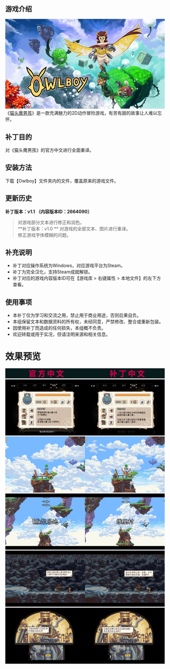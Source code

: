 ## 游戏介绍
![封面](https://github.com/VirtualCup/Owlboy_CN/blob/develop/Preview/Cover.png?raw=true "封面")
《[猫头鹰男孩](https://store.steampowered.com/app/115800/)》是一款充满魅力的2D动作冒险游戏，有苦有甜的故事让人难以忘怀。

## 补丁目的
对《猫头鹰男孩》的官方中文进行全面重译。

## 安装方法
下载【Owlboy】文件夹内的文件，覆盖原来的游戏文件。

## 更新历史
**补丁版本：v1.1 （内容版本ID：2664090）**
> 对游戏部分文本进行修正和润色。   
**补丁版本：v1.0 **
> 对游戏的全部文本、图片进行重译。   
> 修正游戏字体模糊的问题。

## 补充说明
* 补丁对应操作系统为Windows，对应游戏平台为Steam。
* 补丁为完全汉化，支持Steam成就解锁。
* 补丁对应的游戏内容版本ID可在【游戏库 > 右键属性 > 本地文件】的左下方查看。

## 使用事项
* 本补丁仅为学习和交流之用，禁止用于商业用途，否则后果自负。   
* 本组保留文本和数据资料的所有权，未经同意，严禁修改、整合或重新包装。  
* 因使用补丁而造成的任何损失，本组概不负责。   
* 欢迎转载或用于实况，但请注明来源和相关信息。  

# 效果预览
![预览图 0](https://github.com/VirtualCup/Owlboy_CN/blob/develop/Preview/Preview_0.png?raw=true "预览图 0")  
![预览图 1](https://github.com/VirtualCup/Owlboy_CN/blob/develop/Preview/Preview_1.png?raw=true "预览图 1")   
![预览图 2](https://github.com/VirtualCup/Owlboy_CN/blob/develop/Preview/Preview_2.png?raw=true "预览图 2")  
![预览图 3](https://github.com/VirtualCup/Owlboy_CN/blob/develop/Preview/Preview_3.png?raw=true "预览图 3")  
![预览图 4](https://github.com/VirtualCup/Owlboy_CN/blob/develop/Preview/Preview_4.png?raw=true "预览图 4")  
![预览图 5](https://github.com/VirtualCup/Owlboy_CN/blob/develop/Preview/Preview_5.png?raw=true "预览图 5")  